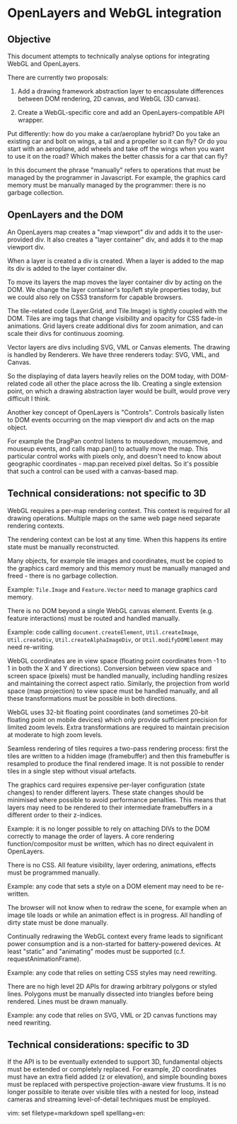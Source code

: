 OpenLayers and WebGL integration
================================


Objective
---------

This document attempts to technically analyse options for integrating WebGL and OpenLayers.

There are currently two proposals:

1. Add a drawing framework abstraction layer to encapsulate differences between DOM rendering, 2D canvas, and WebGL (3D canvas).

2. Create a WebGL-specific core and add an OpenLayers-compatible API wrapper.

Put differently: how do you make a car/aeroplane hybrid?  Do you take an existing car and bolt on wings, a tail and a propeller so it can fly?  Or do you start with an aeroplane, add wheels and take off the wings when you want to use it on the road?  Which makes the better chassis for a car that can fly?

In this document the phrase "manually" refers to operations that must be managed by the programmer in Javascript.  For example, the graphics card memory must be manually managed by the programmer: there is no garbage collection.


OpenLayers and the DOM
----------------------

An OpenLayers map creates a "map viewport" div and adds it to the user-provided div. It also creates a "layer container" div, and adds it to the map viewport div.

When a layer is created a div is created. When a layer is added to the map its div is added to the layer container div.

To move its layers the map moves the layer container div by acting on the DOM. We change the layer container's top/left style properties today, but we could also rely on CSS3 transform for capable browsers.

The tile-related code (Layer.Grid, and Tile.Image) is tightly coupled with the DOM. Tiles are img tags that change visibility and opacity for CSS fade-in animations. Grid layers create additional divs for zoom animation, and can scale their divs for continuous zooming.

Vector layers are divs including SVG, VML or Canvas elements. The drawing is handled by Renderers. We have three renderers today: SVG, VML, and Canvas.

So the displaying of data layers heavily relies on the DOM today, with DOM-related code all other the place across the lib. Creating a single extension point, on which a drawing abstraction layer would be built, would prove very difficult I think.

Another key concept of OpenLayers is "Controls". Controls basically listen to DOM events occurring on the map viewport div and acts on the map object.

For example the DragPan control listens to mousedown, mousemove, and mouseup events, and calls map.pan() to actually move the map. This particular control works with pixels only, and doesn't need to know about geographic coordinates - map.pan received pixel deltas. So it's possible that such a control can be used with a  canvas-based map.


Technical considerations: not specific to 3D
--------------------------------------------

WebGL requires a per-map rendering context.  This context is required for all drawing operations.  Multiple maps on the same web page need separate rendering contexts.

The rendering context can be lost at any time.  When this happens its entire state must be manually reconstructed.

Many objects, for example tile images and coordinates, must be copied to the graphics card memory and this memory must be manually managed and freed - there is no garbage collection.

Example: `Tile.Image` and `Feature.Vector` need to manage graphics card memory.

There is no DOM beyond a single WebGL canvas element. Events (e.g. feature interactions) must be routed and handled manually.

Example: code calling `document.createElement`, `Util.createImage`, `Util.createDiv`, `Util.createAlphaImageDiv`, or `Util.modifyDOMElement` may need re-writing.

WebGL coordinates are in view space (floating point coordinates from -1 to 1 in both the X and Y directions).  Conversion between view space and screen space (pixels) must be handled manually, including handling resizes and maintaining the correct aspect ratio.  Similarly, the projection from world space (map projection) to view space must be handled manually, and all these transformations must be possible in both directions.

WebGL uses 32-bit floating point coordinates (and sometimes 20-bit floating point on mobile devices) which only provide sufficient precision for limited zoom levels.  Extra transformations are required to maintain precision at moderate to high zoom levels.

Seamless rendering of tiles requires a two-pass rendering process: first the tiles are written to a hidden image (framebuffer) and then this framebuffer is resampled to produce the final rendered image. It is not possible to render tiles in a single step without visual artefacts.

The graphics card requires expensive per-layer configuration (state changes) to render different layers.  These state changes should be minimised where possible to avoid performance penalties.  This means that layers may need to be rendered to their intermediate framebuffers in a different order to their z-indices.

Example: it is no longer possible to rely on attaching DIVs to the DOM correctly to manage the order of layers.  A core rendering function/compositor must be written, which has no direct equivalent in OpenLayers.

There is no CSS.  All feature visibility, layer ordering, animations, effects must be programmed manually.

Example: any code that sets a style on a DOM element may need to be re-written.

The browser will not know when to redraw the scene, for example when an image tile loads or while an animation effect is in progress.  All handling of dirty state must be done manually.

Continually redrawing the WebGL context every frame leads to significant power consumption and is a non-started for battery-powered devices.   At least "static" and "animating" modes must be supported (c.f. requestAnimationFrame).

Example: any code that relies on setting CSS styles may need rewriting.

There are no high level 2D APIs for drawing arbitrary polygons or styled lines.  Polygons must be manually dissected into triangles before being rendered.  Lines must be drawn manually.

Example: any code that relies on SVG, VML or 2D canvas functions may need rewriting.


Technical considerations: specific to 3D
----------------------------------------

If the API is to be eventually extended to support 3D, fundamental objects must be extended or completely replaced.  For example, 2D coordinates must have an extra field added (z or elevation), and simple bounding boxes must be replaced with perspective projection-aware view frustums.  It is no longer possible to iterate over visible tiles with a nested for loop, instead cameras and streaming level-of-detail techniques must be employed.


vim: set filetype=markdown spell spelllang=en:
